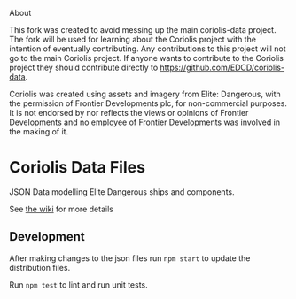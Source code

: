 About

This fork was created to avoid messing up the main coriolis-data project. The fork will be used for learning about the Coriolis project with the intention of eventually contributing. Any contributions to this project will not go to the main Coriolis project. If anyone wants to contribute to the Coriolis project they should contribute directly to https://github.com/EDCD/coriolis-data.

Coriolis was created using assets and imagery from Elite: Dangerous, with the permission of Frontier Developments plc, for non-commercial purposes. It is not endorsed by nor reflects the views or opinions of Frontier Developments and no employee of Frontier Developments was involved in the making of it.

# Coriolis Data Files

JSON Data modelling Elite Dangerous ships and components.

See [the wiki](https://github.com/cmmcleod/coriolis-data/wiki) for more details


## Development

After making changes to the json files run `npm start` to update the distribution files.

Run `npm test` to lint and run unit tests.
